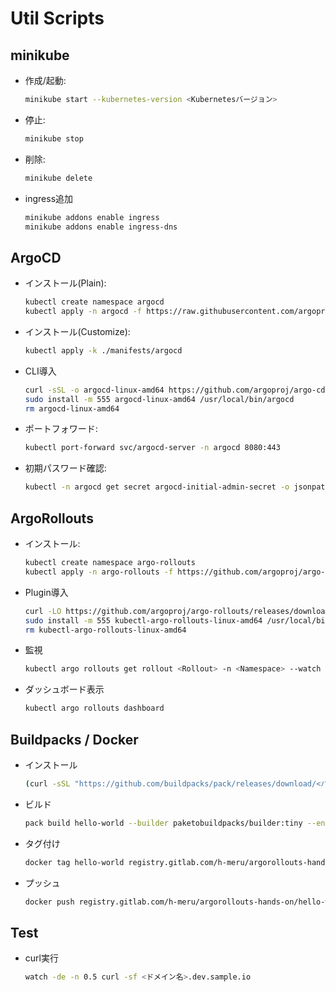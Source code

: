 # Util Scripts

## minikube
* 作成/起動:
  ```sh
  minikube start --kubernetes-version <Kubernetesバージョン>
  ```
* 停止:
  ```sh
  minikube stop
  ```
* 削除:
  ```sh
  minikube delete
  ```
* ingress追加
  ```sh
  minikube addons enable ingress
  minikube addons enable ingress-dns
  ```

## ArgoCD
* インストール(Plain):
  ```sh
  kubectl create namespace argocd
  kubectl apply -n argocd -f https://raw.githubusercontent.com/argoproj/argo-cd/<バージョン>/manifests/install.yaml
  ```
* インストール(Customize):
  ```sh
  kubectl apply -k ./manifests/argocd
  ```
* CLI導入
  ```sh
  curl -sSL -o argocd-linux-amd64 https://github.com/argoproj/argo-cd/releases/download/<バージョン>/argocd-linux-amd64
  sudo install -m 555 argocd-linux-amd64 /usr/local/bin/argocd
  rm argocd-linux-amd64
  ```
* ポートフォワード:
  ```sh
  kubectl port-forward svc/argocd-server -n argocd 8080:443
  ```
* 初期パスワード確認:
  ```sh
  kubectl -n argocd get secret argocd-initial-admin-secret -o jsonpath="{.data.password}" | base64 -d; echo
  ```

## ArgoRollouts
* インストール:
  ```sh
  kubectl create namespace argo-rollouts
  kubectl apply -n argo-rollouts -f https://github.com/argoproj/argo-rollouts/releases/download/<バージョン>/install.yaml
  ```
* Plugin導入
  ```sh
  curl -LO https://github.com/argoproj/argo-rollouts/releases/download/<バージョン>/kubectl-argo-rollouts-linux-amd64
  sudo install -m 555 kubectl-argo-rollouts-linux-amd64 /usr/local/bin/kubectl-argo-rollouts
  rm kubectl-argo-rollouts-linux-amd64
  ```
* 監視
  ```sh
  kubectl argo rollouts get rollout <Rollout> -n <Namespace> --watch
  ```
* ダッシュボード表示
  ```sh
  kubectl argo rollouts dashboard
  ```

## Buildpacks / Docker
* インストール
  ```sh
  (curl -sSL "https://github.com/buildpacks/pack/releases/download/<バージョン>/pack-<バージョン>-linux.tgz" | sudo tar -C /usr/local/bin/ --no-same-owner -xzv pack)
  ```
* ビルド
  ```sh
  pack build hello-world --builder paketobuildpacks/builder:tiny --env BP_GO_TARGETS="./apps/hello-world" --env BP_GO_BUILD_LDFLAGS="-X main.version=<タグ名>"
  ```
* タグ付け
  ```sh
  docker tag hello-world registry.gitlab.com/h-meru/argorollouts-hands-on/hello-world:<タグ名>
  ```
* プッシュ
  ```sh
  docker push registry.gitlab.com/h-meru/argorollouts-hands-on/hello-world:<タグ名>
  ```

## Test
* curl実行
  ```sh
  watch -de -n 0.5 curl -sf <ドメイン名>.dev.sample.io
  ```
